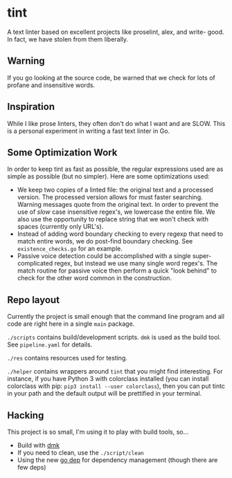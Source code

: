 # tint

A text linter based on excellent projects like proselint, alex, and write-
good. In fact, we have stolen from them liberally.

## Warning

If you go looking at the source code, be warned that we check for lots of
profane and insensitive words.

## Inspiration

While I like prose linters, they often don't do what I want and are SLOW.
This is a personal experiment in writing a fast text linter in Go.

## Some Optimization Work

In order to keep tint as fast as possible, the regular expressions used are as
simple as possible (but no simpler). Here are some optimizations used:

* We keep two copies of a linted file: the original text and a processed
  version. The processed version allows for must faster searching. Warning
  messages quote from the original text. In order to prevent the use of *slow*
  case insensitive regex's, we lowercase the entire file. We also use the
  opportunity to replace string that we won't check with spaces (currently only
  URL's).
* Instead of adding word boundary checking to every regexp that need to
  match entire words, we do post-find boundary checking. See
  `existence_checks.go` for an example.
* Passive voice detection could be accomplished with a single super-complicated
  regex, but instead we use many single word regex's. The match routine for
  passive voice then perform a quick "look behind" to check for the other word
  common in the construction.

## Repo layout

Currently the project is small enough that the command line program and all
code are right here in a single `main` package.

`./scripts` contains build/development scripts. `dmk` is used as the build
tool. See `pipeline.yaml` for details.

`./res` contains resources used for testing.

`./helper` contains wrappers around `tint` that you might find interesting.
For instance, if you have Python 3 with colorclass installed (you can install
colorclass with pip: `pip3 install --user colorclass`), then you can put tintc
in your path and the default output will be prettified in your terminal.

## Hacking

This project is so small, I'm using it to play with build tools, so...

* Build with [dmk](https://github.com/CraigKelly/dmk)
* If you need to clean, use the `./script/clean`
* Using the new [go dep](https://github.com/golang/dep) for dependency management (though there are few deps)
